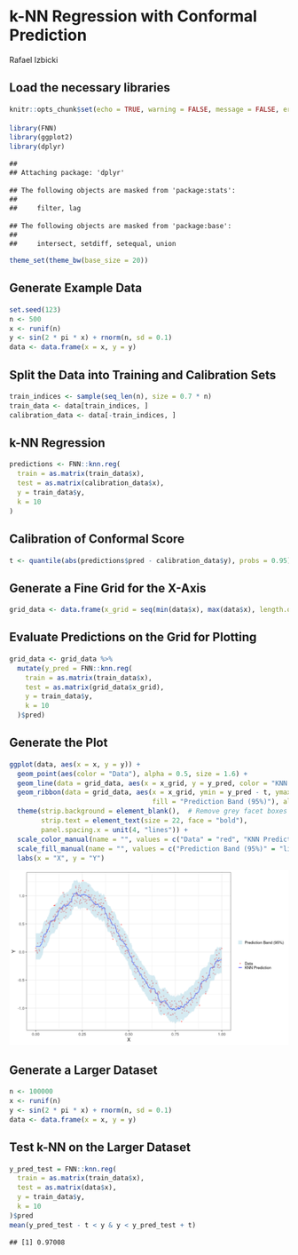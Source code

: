 k-NN Regression with Conformal Prediction
================
Rafael Izbicki

## Load the necessary libraries

``` r
knitr::opts_chunk$set(echo = TRUE, warning = FALSE, message = FALSE, error = FALSE)

library(FNN)
library(ggplot2)
library(dplyr)
```

    ## 
    ## Attaching package: 'dplyr'

    ## The following objects are masked from 'package:stats':
    ## 
    ##     filter, lag

    ## The following objects are masked from 'package:base':
    ## 
    ##     intersect, setdiff, setequal, union

``` r
theme_set(theme_bw(base_size = 20)) 
```

## Generate Example Data

``` r
set.seed(123)
n <- 500
x <- runif(n)
y <- sin(2 * pi * x) + rnorm(n, sd = 0.1)
data <- data.frame(x = x, y = y)
```

## Split the Data into Training and Calibration Sets

``` r
train_indices <- sample(seq_len(n), size = 0.7 * n)
train_data <- data[train_indices, ]
calibration_data <- data[-train_indices, ]
```

## k-NN Regression

``` r
predictions <- FNN::knn.reg(
  train = as.matrix(train_data$x),
  test = as.matrix(calibration_data$x),
  y = train_data$y,
  k = 10
)
```

## Calibration of Conformal Score

``` r
t <- quantile(abs(predictions$pred - calibration_data$y), probs = 0.95)
```

## Generate a Fine Grid for the X-Axis

``` r
grid_data <- data.frame(x_grid = seq(min(data$x), max(data$x), length.out = 500))
```

## Evaluate Predictions on the Grid for Plotting

``` r
grid_data <- grid_data %>%
  mutate(y_pred = FNN::knn.reg(
    train = as.matrix(train_data$x),
    test = as.matrix(grid_data$x_grid),
    y = train_data$y,
    k = 10
  )$pred)
```

## Generate the Plot

``` r
ggplot(data, aes(x = x, y = y)) +
  geom_point(aes(color = "Data"), alpha = 0.5, size = 1.6) +
  geom_line(data = grid_data, aes(x = x_grid, y = y_pred, color = "KNN Prediction"), linewidth = 1) +
  geom_ribbon(data = grid_data, aes(x = x_grid, ymin = y_pred - t, ymax = y_pred + t, 
                                    fill = "Prediction Band (95%)"), alpha = 0.5) +
  theme(strip.background = element_blank(),  # Remove grey facet boxes
        strip.text = element_text(size = 22, face = "bold"),
        panel.spacing.x = unit(4, "lines")) +
  scale_color_manual(name = "", values = c("Data" = "red", "KNN Prediction" = "blue")) +
  scale_fill_manual(name = "", values = c("Prediction Band (95%)" = "lightblue")) +
  labs(x = "X", y = "Y")
```

![](Conformal_Notebook_files/figure-gfm/unnamed-chunk-8-1.png)<!-- -->

## Generate a Larger Dataset

``` r
n <- 100000
x <- runif(n)
y <- sin(2 * pi * x) + rnorm(n, sd = 0.1)
data <- data.frame(x = x, y = y)
```

## Test k-NN on the Larger Dataset

``` r
y_pred_test = FNN::knn.reg(
  train = as.matrix(train_data$x),
  test = as.matrix(data$x),
  y = train_data$y,
  k = 10
)$pred
mean(y_pred_test - t < y & y < y_pred_test + t)
```

    ## [1] 0.97008
